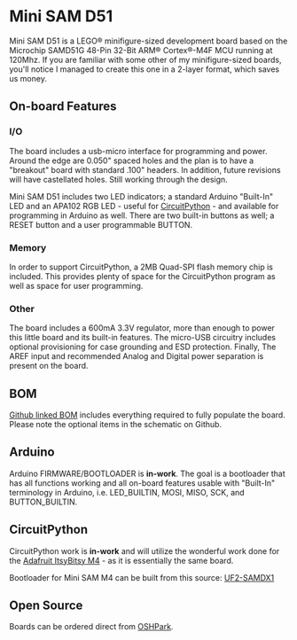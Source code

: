 # Mini SAM D51
Mini SAM D51 is a LEGO® minifigure-sized development board based on the Microchip SAMD51G 48-Pin 32-Bit ARM® Cortex®-M4F MCU running at 120Mhz.  If you are familiar with some other of my minifigure-sized boards, you'll notice I managed to create this one in a 2-layer format, which saves us money.

## On-board Features


### I/O
The board includes a usb-micro interface for programming and power.   Around the edge are 0.050" spaced holes and the plan is to have a "breakout" board with standard .100" headers.  In addition, future revisions will have castellated holes.  Still working through the design.

Mini SAM D51 includes two LED indicators; a standard Arduino "Built-In" LED and an APA102 RGB LED - useful for [CircuitPython](https://github.com/adafruit/circuitpython) - and available for programming in Arduino as well.  There are two built-in buttons as well; a RESET button and a user programmable BUTTON.

### Memory
In order to support CircuitPython, a 2MB Quad-SPI flash memory chip is included.  This provides plenty of space for the CircuitPython program as well as space for user programming.

### Other
The board includes a 600mA 3.3V regulator, more than enough to power this little board and its built-in features.  The micro-USB circuitry includes optional provisioning for case grounding and ESD protection.  Finally, The AREF input and recommended Analog and Digital power separation is present on the board.

## BOM
[Github linked BOM](https://github.com/bwshockley/Mini-SAM-D51/blob/master/BOM/SAMD51-007) includes everything required to fully populate the board.  Please note the optional items in the schematic on Github.

## Arduino
Arduino FIRMWARE/BOOTLOADER is **in-work**. The goal is a bootloader that has all functions working and all on-board features usable with "Built-In" terminology in Arduino, i.e. LED_BUILTIN, MOSI, MISO, SCK, and BUTTON_BUILTIN.

## CircuitPython
CircuitPython work is **in-work** and will utilize the wonderful work done for the [Adafruit ItsyBitsy M4](https://www.adafruit.com/product/3800) - as it is essentially the same board.

Bootloader for Mini SAM M4 can be built from this source: [UF2-SAMDX1](https://github.com/bwshockley/uf2-samdx1) 

## Open Source
Boards can be ordered direct from [OSHPark](https://oshpark.com/profiles/bwshockley).
